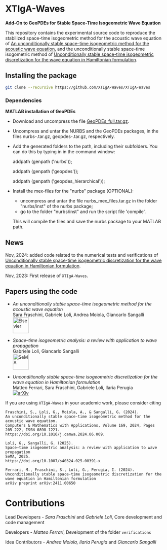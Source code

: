 # XTIgA-Waves
**Add-On to GeoPDEs for Stable Space-Time Isogeometric Wave Equation**

This repository contains the experimental source code to reproduce the stabilized space-time isogeometric method for the acoustic wave equation of
[An unconditionally stable space–time isogeometric method for the acoustic wave equation](https://arxiv.org/abs/2303.07268),
and the unconditionally stable space-time isogometric method of 
[Unconditionally stable space-time isogeometric discretization for the wave equation in Hamiltonian formulation](https://arxiv.org/abs/2303.07268).

## Installing the package
```bash
git clone --recursive https://github.com/XTIgA-Waves/XTIgA-Waves
```

### Dependencies

**MATLAB installation of GeoPDEs**

  * Download and uncompress the file [GeoPDEs_full.tar.gz](https://rafavzqz.github.io/geopdes/download/). 
  * Uncompress and untar the NURBS and the GeoPDEs packages, in the files
    nurbs-<version>.tar.gz, geopdes-<version>.tar.gz, respectively.
  * Add the generated folders to the path, including their subfolders. 
    You can do this by typing in in the command window:

    addpath (genpath ('nurbs'));
    
    addpath (genpath ('geopdes'));
    
    addpath (genpath ('geopdes_hierarchical'));
    
  * Install the mex-files for the "nurbs" package (OPTIONAL):
     * uncompress and untar the file nurbs_mex_files.tar.gz in the folder "nurbs/inst" of the nurbs package;
     * go to the folder "nurbs/inst" and run the script file 'compile'.
       
     This will compile the files and save the nurbs package to your MATLAB path.

## News
Nov, 2024: added code related to the numerical tests and verifications of [Unconditionally stable space-time isogeometric discretization for the wave equation in Hamiltonian formulation](https://arxiv.org/abs/2303.07268).

Nov, 2023: First release of `XTIgA-Waves`. 

## Papers using the code
* *An unconditionally stable space–time isogeometric method for the acoustic wave equation*  
Sara Fraschini, Gabriele Loli, Andrea Moiola, Giancarlo Sangalli  
[<img class="publication-brand-image" src="https://sdfestaticassets-eu-west-1.sciencedirectassets.com/prod/4b190b964b2415d63e7a2050ee5b17f5f8cbb4eb/image/elsevier-non-solus.png" alt="Elsevier" width="50">](https://www.sciencedirect.com/science/article/pii/S0898122124002773)


* *Space–time isogeometric analysis: a review with application to wave propagation*  
Gabriele Loli, Giancarlo Sangalli  
[<img class="publication-brand-image" src="https://media.springernature.com/w316/springer-static/cover-hires/journal/40324?as=webp" alt="SeMA" width="50">](https://doi.org/10.1007/s40324-025-00391-x)


* *Unconditionally stable space-time isogeometric discretization for the wave equation in Hamiltonian formulation*  
Matteo Ferrari, Sara Fraschini, Gabriele Loli, Ilaria Perugia  
[![arXiv](https://img.shields.io/badge/arXiv-2411.00650-b31b1b.svg)](https://arxiv.org/abs/2411.00650)


If you are using `XTIgA-Waves` in your academic work, please consider citing 
```
Fraschini, S., Loli, G., Moiola, A., & Sangalli, G. (2024).
An unconditionally stable space-time isogeometric method for the acoustic wave equation.
Computers & Mathematics with Applications, Volume 169, 2024, Pages 205-222, ISSN 0898-1221.
https://doi.org/10.1016/j.camwa.2024.06.009.
```
```
Loli, G., Sangalli, G. (2025).
Space–time isogeometric analysis: a review with application to wave propagation
SeMA, 2025.
https://doi.org/10.1007/s40324-025-00391-x
```
```
Ferrari, M., Fraschini, S., Loli, G., Perugia, I. (2024).
Unconditionally stable space-time isogeometric discretization for the wave equation in Hamiltonian formulation
arXiv preprint arXiv:2411.00650
```

# Contributions 
Lead Developers - *Sara Fraschini* and *Gabriele Loli*, Core development and code management 

Developers  - *Matteo Ferrari*, Development of the folder `verifications`

Idea Contributors - *Andrea Moiola, Ilaria Perugia* and *Giancarlo Sangalli*
